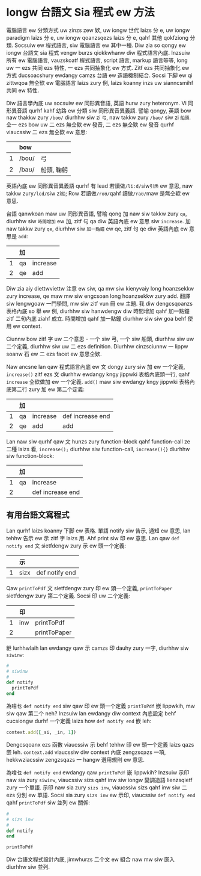 # Iongw 台語文 Sia 程式 ew 方法

電腦語言 ew 分類方式 uw zinzs zew 欵, uw iongw 世代 laizs 分 e, uw iongw paradigm laizs 分 e, uw iongw qoanzsqezs laizs 分 e, qahf 其他 qokfziong 分類. Socsuiw ew 程式語言, siw 電腦語言 ew 其中一種. Diw zia so qongy ew iongw 台語文 sia 程式 vengw burzs qiokkwhanw diw 程式語言內底. Inzsuiw 所有 ew 電腦語言, vauzskoatf 程式語言, script 語言, markup 語言等等, long uw 一 ezs 共同 ezs 特性, 一 ezs 共同抽象化 ew 方式. Zitf ezs 共同抽象化 ew 方式 ducsoacshury ewdangy camzs 台語 ew 造語機制結合. Socsi 下脚 ew qi zittwqoa 無仝欵 ew 電腦語言 laizs zury 例, laizs koanny inzs uw sianncsmihf 共同 ew 特性.

Diw 語言學內底 uw socsuiw ew 同形異音語, 英語 hurw zury heteronym. Vi 同形異音語 qurhf kahf 幼路 ew 分類 siw 同形異音異義語. 譬喻 qongy, 英語 bow naw thakkw zury `/boʊ/` diurhhw siw zi `弓`, naw takkw zury `/baʊ/` siw zi `船頭`. 仝一 ezs bow uw 二 ezs 無仝欵 ew 發音, 二 ezs 無仝欵 ew 發音 qurhf viaucssiw 二 ezs 無仝欵 ew 意思:

| | bow | |
| :--- | :--- | :--- |
| 1 | /boʊ/ | 弓 |
| 2 | /baʊ/ | 船頭, 鞠躬 |

英語內底 ew 同形異音異義語 qurhf 有 lead 若讀做`/liːd/`siw`引𤆬` ew 意思, naw takkw zury`/lɛd/`siw zi`鉛`; Row 若讀做`/roʊ/`qahf 讀做`/raʊ/`maw 是無仝欵 ew 意思.

台語 qanwkoan maw uw 同形異音語, 譬喻 qong 加 naw siw takkw zury `qa`, diurhhw siw `時間增加` ew 加, zitf 句 qa diw 英語內底 ew 意思 siw `increase`. 加 naw takkw zury `qe`, diurhhw siw `加一點鐘` ew qe, zitf 句 qe diw 英語內底 ew 意思是 `add`:

| | 加 | |
| :--- | :--- | :--- |
| 1 | qa | increase |
| 2 | qe | add |

Diw zia aiy diettwviettw 注意 ew siw, qa mw siw kienyvaiy long hoanzsekkw zury increase, qe maw mw siw engcsoan long hoanzsekkw zury add. 翻譯 siw lengwgoaw 一門學問, mw siw zitf vun 冊 ew 主題. 我 diw dengcsqoanzs 表格內底 so 舉 ew 例, diurhhw siw hanwdengw diw 時間增加 qahf 加一點鐘 zitf 二句內底 ziahf 成立. 時間增加 qahf 加一點鐘 diurhhw siw siw goa behf 使用 ew context.

Ciunnw bow zitf 字 uw 二个意思 - 一个 siw 弓, 一个 siw 船頭, diurhhw siw uw 二个定義, diurhhw siw uw 二 ezs definition. Diurhhw cinzsciunnw 一 lippw soanw 石 ew 二 ezs facet ew 意思仝欵.

Naw ancsne lan qaw 程式語言內底 ew 文 dongy zury siw 加 ew 一个定義, `increase()` zitf ezs 文 diurhhw ewdangy kngy jippwki 表格內底頭一行, qahf `increase` 仝欵做加 ew 一个定義. `add()` maw siw ewdangy kngy jippwki 表格內底第二行 zury 加 ew 第二个定義:

| | 加 | | |
| :--- | :--- | :--- | :--- |
| 1 | qa | increase | def increase end |
| 2 | qe | add | add |

Lan naw siw qurhf qaw 文 hunzs zury function-block qahf function-call ze 二種 laizs 看, `increase();` diurhhw siw function-call, `increase(){}` diurhhw siw function-block:

| | 加 | |
| :--- | :--- | :--- |
| 1 | qa | increase |
| 2 | | def increase end |

## 有用台語文寫程式

Lan qurhf laizs koanny 下脚 ew 表格. 單語 notify siw 告示, 通知 ew 意思, lan tehhw 告示 ew 示 zitf 字 laizs 用. Ahf print siw 印 ew 意思. Lan qaw `def notify end` 文 sietfdengw zury 示 ew 頭一个定義:

| | 示 | |
| :--- | :--- | :--- |
| 1 | sizx | def notify end |

Qaw `printToPdf` 文 sietfdengw zury 印 ew 頭一个定義, `printToPaper` sietfdengw zury 第二个定義. Socsi 印 uw 二个定義:

| | 印 | |
| :--- | :--- | :--- |
| 1 | inw | printToPdf |
| 2 | | printToPaper |

紲 lurhhwlaih lan ewdangy qaw 示 camzs 印 dauhy zury 一字, diurhhw siw `siwinw`:

```ruby
#
# siwinw
#
def notify
  printToPdf
end
```

為啥乜 `def notify end` siw qaw 印 ew 頭一个定義 `printToPdf` 嵌 lippwkih, mw siw qaw 第二个 neh? Inzsuiw lan ewdangy diw context 內底設定 behf cucsiongw durhf 一个定義 laizs how `def notify end` 嵌 leh:

```ruby
context.add([_si, _in, 1])
```

Dengcsqoanx ezs 函數 viaucssiw 示 behf tehhw 印 ew 頭一个定義 laizs qazs 嵌 leh. `context.add` viaucssiw diw context 內底 zengzsqazs 一項, hekkwziacssiw zengzsqazs 一 hangw 選用規則 ew 意思.

為啥乜 `def notify end` ewdangy qaw `printToPdf` 嵌 lippwkih? Inzsuiw 示印 naw sia zury `siwinw`, viaucssiw sizs qahf inw siw iongw 變調造語 lienzsqietf zury 一个單語. 示印 naw sia zury `sizs inw`, viaucssiw sizs qahf inw siw 二 ezs 分別 ew 單語. Socsi sia zury `sizs inw` ew 示印, viaucssiw `def notify end` qahf `printToPdf` siw 並列 ew 關係:

```ruby
#
# sizs inw
#
def notify
end

printToPdf
```

Diw 台語文程式設計內底, jimwhurzs 二个文 ew 組合 naw mw siw 嵌入 diurhhw siw 並列.
